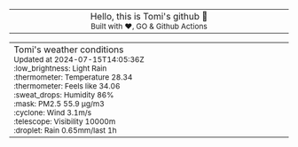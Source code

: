 
<div align="center">
<table>
<tbody>
<td align="center">
<img width="2000" height="0"><br>
Hello, this is Tomi's github 👋<br>
<sup>Built with ❤️, GO & Github Actions</sup><br>
<img width="2000" height="0">
</td>
</tbody>
</table>
</div>
<table>
<tbody>
<td align="left">
<img width="2000" height="0"><br>
Tomi's weather conditions<br>
<sup>Updated at 2024-07-15T14:05:36Z</sup><br>
<sup>:low_brightness: Light Rain</sup><br>
<sup>:thermometer: Temperature 28.34 </sup><br>
<sup>:thermometer: Feels like 34.06</sup><br>
<sup>:sweat_drops: Humidity 86%</sup><br>
<sup>:mask: PM2.5 55.9 μg/m3</sup><br>
<sup>:cyclone: Wind 3.1m/s </sup><br>
<sup>:telescope: Visibility 10000m </sup><br>
<sup>:droplet: Rain 0.65mm/last 1h </sup><br>
<img width="2000" height="0">
</td>
<td align="left">
<img width="2000" height="0"><br>
<br>
<img width="2000" height="0">
</td>
</tbody>
</table>
</div>
    